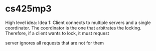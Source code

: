 # cs425mp3

High level idea:
Idea 1:
Client connects to multiple servers and a single coordinator.
The coordinator is the one that arbitrates the locking.
Therefore, if a client wants to lock, it must request

server ignores all requests that are not for them
